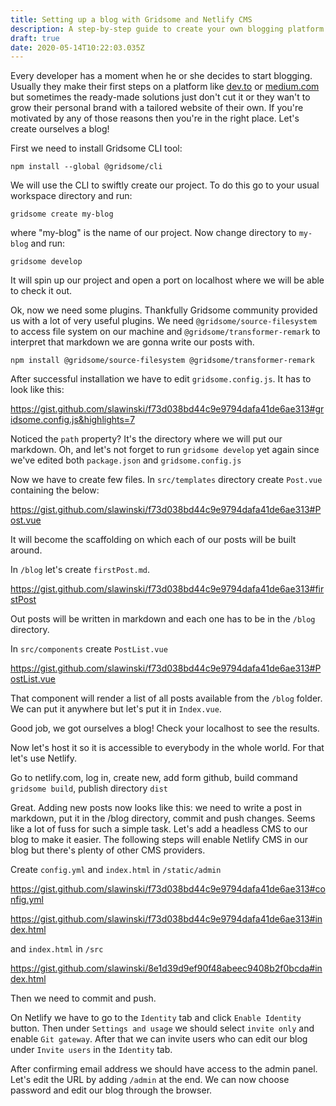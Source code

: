 ```yaml
---
title: Setting up a blog with Gridsome and Netlify CMS
description: A step-by-step guide to create your own blogging platform from scratch.
draft: true
date: 2020-05-14T10:22:03.035Z
---
```


Every developer has a moment when he or she decides to start blogging. Usually they make their first steps on a platform like [dev.to](https://dev.to/) or [medium.com](https://medium.com/) but sometimes the ready-made solutions just don't cut it or they wan't to grow their personal brand with a tailored website of their own. If you're motivated by any of those reasons then you're in the right place. Let's create ourselves a blog!

First we need to install Gridsome CLI tool:

```
npm install --global @gridsome/cli
```

We will use the CLI to swiftly create our project. To do this go to your usual workspace directory and run:

```
gridsome create my-blog
```

where "my-blog" is the name of our project. Now change directory to `my-blog` and run:

```
gridsome develop
```

It will spin up our project and open a port on localhost where we will be able to check it out.

Ok, now we need some plugins. Thankfully Gridsome community provided us with a lot of very useful plugins. We need `@gridsome/source-filesystem` to access file system on our machine and `@gridsome/transformer-remark` to interpret that markdown we are gonna write our posts with.

```
npm install @gridsome/source-filesystem @gridsome/transformer-remark
```

After successful installation we have to edit `gridsome.config.js`. It has to look like this:

https://gist.github.com/slawinski/f73d038bd44c9e9794dafa41de6ae313#gridsome.config.js&highlights=7

Noticed the `path` property? It's the directory where we will put our markdown. Oh, and let's not forget to run `gridsome develop` yet again since we've edited both `package.json` and `gridsome.config.js`

Now we have to create few files. In `src/templates` directory create `Post.vue` containing the below: 

https://gist.github.com/slawinski/f73d038bd44c9e9794dafa41de6ae313#Post.vue

It will become the scaffolding on which each of our posts will be built around.

In `/blog` let's create `firstPost.md`.

https://gist.github.com/slawinski/f73d038bd44c9e9794dafa41de6ae313#firstPost

Out posts will be written in markdown and each one has to be in the `/blog` directory.

In `src/components` create `PostList.vue` 

https://gist.github.com/slawinski/f73d038bd44c9e9794dafa41de6ae313#PostList.vue

That component will render a list of all posts available from the `/blog` folder. We can put it anywhere but let's put it in `Index.vue`. 

Good job, we got ourselves a blog! Check your localhost to see the results. 

Now let's host it so it is accessible to everybody in the whole world. For that let's use Netlify.

Go to netlify.com, log in, create new, add form github, build command `gridsome build`, publish directory `dist`

Great. Adding new posts now looks like this: we need to write a post in markdown, put it in the /blog directory, commit and push changes. Seems like a lot of fuss for such a simple task. Let's add a headless CMS to our blog to make it easier. The following steps will enable Netlify CMS in our blog but there's plenty of other CMS providers.

Create `config.yml` and `index.html` in `/static/admin` 

https://gist.github.com/slawinski/f73d038bd44c9e9794dafa41de6ae313#config.yml

https://gist.github.com/slawinski/f73d038bd44c9e9794dafa41de6ae313#index.html

and `index.html` in `/src`

https://gist.github.com/slawinski/8e1d39d9ef90f48abeec9408b2f0bcda#index.html

Then we need to commit and push.

On Netlify we have to go to the `Identity` tab and click `Enable Identity` button. Then under `Settings and usage` we should select `invite only` and enable `Git gateway`. After that we can invite users who can edit our blog under `Invite users` in the `Identity` tab.

After confirming email address we should have access to the admin panel. Let's edit the URL by adding `/admin` at the end. We can now choose password and edit our blog through the browser.